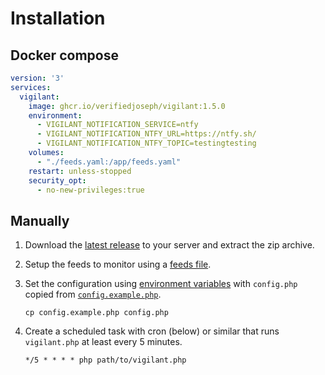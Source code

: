 # Installation

## Docker compose

```yaml
version: '3'
services:
  vigilant:
    image: ghcr.io/verifiedjoseph/vigilant:1.5.0
    environment:
      - VIGILANT_NOTIFICATION_SERVICE=ntfy
      - VIGILANT_NOTIFICATION_NTFY_URL=https://ntfy.sh/
      - VIGILANT_NOTIFICATION_NTFY_TOPIC=testingtesting
    volumes:
      - "./feeds.yaml:/app/feeds.yaml"
    restart: unless-stopped
    security_opt:
      - no-new-privileges:true
```

## Manually

1) Download the [latest release](https://github.com/VerifiedJoseph/vigilant/releases/latest) to your server and extract the zip archive.

2) Setup the feeds to monitor using a [feeds file](feeds.md).

3) Set the configuration using [environment variables](environment-variables.md) with `config.php` copied from [`config.example.php`](https://github.com/VerifiedJoseph/vigilant/blob/main/config.example.php).

	```
	cp config.example.php config.php
	```

4) Create a scheduled task with cron (below) or similar that runs `vigilant.php` at least every 5 minutes.

	```
	*/5 * * * * php path/to/vigilant.php
	```

